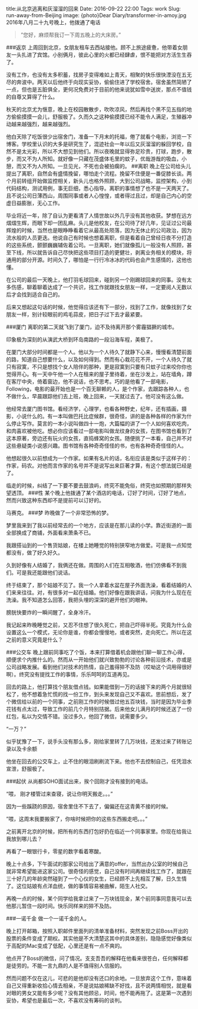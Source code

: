 title:从北京逃离和灰溜溜的回来 
Date: 2016-09-22 22:00
Tags: work 
Slug: run-away-from-Beijing 
image: {photo}Dear Diary/transformer-in-amoy.jpg
2016年八月二十九号晚上，他拨通了电话

> ”您好，麻烦帮我订一下周五晚上的大床房。”

###返京
上周回到北京，女朋友租车去西站接他。顾不上旅途疲惫，他带着女朋友一头扎进了宾馆。小别俩月，彼此心里的火都已经肆虐，恨不能把对方活生生吞了。

没有工作，也没有太多积蓄，找房子变得难如上青天，相聚的快乐很快湮没在五无尽的奔波中。两天以后他终于向现实妥协，偷偷住进了学校宿舍。宿舍虽然简陋了一点，但也是五脏俱全，更何况免费对于目前的他来说犹如雪中送炭，那点不值钱的自尊又算得了什么。

秋天的北京尤为惬意，晚上在校园散散步，吹吹凉风，然后再找个黑不见五指的地方偷偷摸摸一会儿，舒服极了。久而久之这种偷摸摸已经不能令人满足，生殖器冲动越来越强烈，越来越强烈。


他白天除了吃饭很少出宿舍门，准备一下月末的托福，倦了就看个电影，浏览一下博客。学校里认识的大多是研究生了，混迹社会一年以后又灰溜溜的躲回学校，自然不是太光彩，所以不大想见到他们。所以夜晚就显得弥足珍贵，打球，跑步，散步，而又不为人所知。就好像一只藏在茂盛体毛里的蚊子，优哉游哉的吸血，小憩，而又不为人所知。一旦见光，不死也会被拍瘸的。
##离职
晚上在公司给头儿提出了离职，自然会有盛情挽留，哪怕走个流程。挽留不住便是一番促膝长谈。两个月前转组开始做监控相关，新头儿也格外照顾，大到公司战略，监控架构，小到代码结构，测试用例，事无巨细，悉心指导。离职的事情想了也不是一天两天了。且不说公司日薄西山，周围同事或者人心惶惶，或者得过且过，却是自己内心的空虚日益膨胀，无心工作。

毕业将近一年，除了自认为更看清了人情世故以外几乎没有其他收获。梦想在远方熠熠生辉，而眼下却一团乱麻。头儿是他校友，在公司待了好几年，见证过公司最辉煌的时候，当然也是眼睁睁看着它从最高处陨落，因为无休止的公司政治，因为流水般的人员更迭。他说自己有时候也想着离职，但是看着自己曾经日夜不分打造的这些系统，颤颤巍巍辅佐着公司。一旦离职，她们就像孤儿一般没有人照顾，甚至下线，所以就告诉自己尽快把这些项目打造的更健壮，剥离业务相关的模块，将通用的部分开源。时间久了，哪怕是一行行冷冰冰的代码也会产生感情的，这他也懂。


在公司的最后一天晚上，他打羽毛球回来，碰到另一个刚踢球回来的同事。没有太多伤感，聊着聊着达成了一个共识，找工作就跟找女朋友一样，一定要阅人无数以后才会找到适合自己的。

后来又想起这句话的时候，他觉得应该还有下一部分，找到了工作，就像找到了女朋友一样，别计较眼前的鸡毛蒜皮，把日子过下去才最紧要。

###厦门
离职的第二天就飞到了厦门，迫不及待离开那个雾霾猖獗的城市。

印象极为深刻的从演武大桥到环岛南路的一段沿海车程，美极了。

在厦门大部分时间都是一个人。他以为一个人待久了就静下心来，慢慢看清楚前面的路，知道自己想要什么，以及如何得到。然而有心栽花花不开，一个人待久了就只有寂寞，不只是想找个女人陪伴的那种，更是寂寞到只要有只蚊子过来咬你你也觉得开心。有一天中午他一个人在租来的屋子里待着，坐在沙发上，站在墙角，蹲在客厅中央，倚着窗边，他不说话，也不思考。巧的是他看了一部电影，Following，电影的最开始也是一个百无聊赖的人，是个作家，去跟踪各种人，也不做什么，早晨跟踪他们去上班，晚上回来，一天就过去了。他可没有这么做。

他经常去厦门图书馆。看经济学，心理学，也看各种野史，纪年，还有插画，摄影，小说什么的。有一本叫做巴托比症候群，很奇怪，讲的是各种各样的作家为什么停止写作。莫言的一本小说叫做四十一炮，大篇幅的讲了一个人如何喜欢吃肉，和肉喜欢被他吃。想必你应该看过一部电影叫做龙纹身的女孩，在图书馆也看到了这本原著，旁边还有玩火的女孩，直捣蜂窝的女孩。随便挑了一本看，自己并不对这些悬疑类小说感兴趣。图书馆有各种奇奇怪怪的书，也有各种奇奇怪怪的人。

他想起很久以前想成为一个作家。如果有名片的话，名衔应该是类似于这样子的：作家，码农。对他而言作家的名号并不是说写出来巨著才算，有这个想法就已经是了。

临走的时候，纠结了一下要不要去鼓浪屿，终究不能免俗，终究也如预期的那样失望透顶。
###性
某个晚上他拨通了某个酒店的电话，订好了时间，订好了地点，然而兴致这种东西却不是提前可以订好的。

马赛克。
###梦
昨晚做了一个非常恐怖的梦。

梦里我来到了我以前经常去的一个地方，应该是在那儿读的小学。靠近街道的一面全部换成了商铺，外面看来萧条不已。

我跟搭讪到的一个售货姑娘，在楼上她睡觉的特别狭窄地方做爱。可是我一点知觉都没有，做了好久好久。

久到好像有人结婚了，我俩还在做。周围的人们在互相敬酒，他们仿佛看不到我们。可是我还能跟他们说话。

终于结束了，那个姑娘不见了。我一个人拿着水盆在屋子外面洗澡，看着结婚的人们来来往往。对，有很多对一起在结婚。他们好像在跟我讲话，问我为什么现在在洗澡。我不知道怎么回答，我把头埋的深深的避开他们的眼神。

膀胱快要炸的一瞬间醒了，全身冷汗。

我记起来昨晚睡觉之前，又忍不住想了很久死亡，把自己吓得半死。究竟为什么会设置这么一个模式，无论你是谁，你都会慢慢地，或者突然，走向死亡。所以在这之前的意义究竟是什么？

###公交车
晚上跟前同事吃了个饭，本来打算借着机会跟他们聊一聊工作心得，顺便求个内推什么的。然而从一开始他们就兴致勃勃的讨论各种前沿技术，亦或是公司战略发展。看到他们对技术的热情，自己羞得猝不及防（哎呦这个词用得很好啊）。终究没有提找工作的事情，乐乐呵呵的互道再见。

回去的路上，他打算找个朋友借点钱。如果能借到一万的话接下来的两个月就很轻松了，他不想着急忙慌的找一份工作，到头来发现自己又不喜欢。思前想后，发了个微信给以前的一个同事，之前刚工作的时候借过他五百块钱，当时是因为毕业季花钱有点太过，导致工作的前几个月特别拮据。后来他女儿满月的时候还送了一份红包，私以为交情不错。没过多久，他回了微信，说需要多少。

“一万？”

似乎犹豫了一下，说手头没有那么多，刚给家里转了几万块钱，还发过来了转账记录以及卡余额

他坐在回去的公交车上，止不住的眼泪刷刷流下来。他也不去控制自己，任凭泪水宣泄，舒服极了。

###起伏
从尚都SOHO面试出来，挨个回刚才没有接到的电话。

“喂， 刚才楼管过来查寝，说让你明天搬走。。。”

因为一些蹊跷的原因，宿舍里住不下去了，偏偏还在这青黄不接的时候。

”喂，这周末我要搬家了，你啥时候把你的这些东西搬走吧。。。”

之前离开北京的时候，把所有的东西打包好扔在临近一个同事家里。你现在给我让我放到哪儿去？

再看了一眼银行卡，零星的数字看着寒酸。

晚上十点多，下午面试的那家公司给出了满意的offer，当然出办公室的时候自己就非常希望能进这家公司。很奇怪的感觉，自己没有时间再继续找工作了，就跟在三十好几的年龄突然碰到了一个心仪的女生，已经顾不上先相互了解，日久生情了。这位姑娘有点洋血统，做的事情容易被曲解，陌生人社交。

再晚一点的时候，某个同学给我拿过来了一万块钱现金，某个前同事同意我可以去他那儿暂住一段时间。快乐同样来的猝不及防。

###一诺千金
做一个一诺千金的人。

晚上打开邮箱，按照入职邮件里面列的清单准备材料，突然发现之前Boss开出的股票的条件变成了期权。其实他是不大清楚这其中的具体差别，隐隐感觉好像类似于高配的Mac变成了低配，心里还是有一点不爽的。

他点开了Boss的微信，问了情况。支支吾吾的解释在他看来很苍白，任何解释都是徒劳的。不能一言九鼎的人是不值得别人信服的。

然而问题不仅在这儿，可悲的是他却没有还口的余地。一旦放弃这个工作，意味着自己又得重新收拾心情去相亲，不是说姑娘稀缺不好找，且不说两情相悦，就是看对眼的男女又能有多少呢？没有其他顾忌，时间，他不能再拖了。这是第一次遇到妥协，希望也是最后一次，不喜欢没有筹码的谈判。
